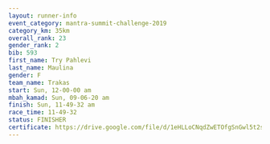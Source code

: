 ```yaml
---
layout: runner-info 
event_category: mantra-summit-challenge-2019 
category_km: 35km 
overall_rank: 23
gender_rank: 2
bib: 593
first_name: Try Pahlevi
last_name: Maulina
gender: F
team_name: Trakas
start: Sun, 12-00-00 am
mbah_kamad: Sun, 09-06-20 am
finish: Sun, 11-49-32 am
race_time: 11-49-32
status: FINISHER
certificate: https://drive.google.com/file/d/1eHLLoCNqdZwETOfgSnGwl5t2s-wZqTs4/view?usp=sharing
---
```

